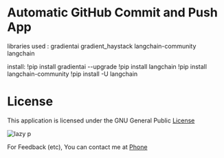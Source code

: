 # Automatic GitHub Commit and Push App

libraries used : 
gradientai
gradient_haystack
langchain-community
langchain

install: 
!pip install gradientai --upgrade
!pip install langchain
!pip install langchain-community
!pip install -U langchain

# License

This application is licensed under the GNU General Public  [ License ](https://raw.githubusercontent.com/Hezron26/Auto_git_commit_push/main/LICENSE)


![lazy p](https://user-images.githubusercontent.com/55835551/226184555-72e10ba4-372b-4040-8d6b-cfd2537cc709.jpg)



For Feedback (etc), You can contact me at [ Phone ](https://wa.me/254714415034)
